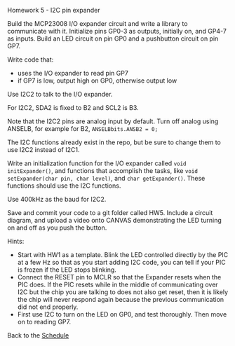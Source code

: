Homework 5 - I2C pin expander

Build the MCP23008 I/O expander circuit and write a library to communicate with it. Initialize pins GP0-3 as outputs, initially on, and GP4-7 as inputs. Build an LED circuit on pin GP0 and a pushbutton circuit on pin GP7. 

Write code that:
* uses the I/O expander to read pin GP7
* if GP7 is low, output high on GP0, otherwise output low

Use I2C2 to talk to the I/O expander. 

For I2C2, SDA2 is fixed to B2 and SCL2 is B3. 

Note that the I2C2 pins are analog input by default. Turn off analog using ANSELB, for example for B2, `ANSELBbits.ANSB2 = 0;`

The I2C functions already exist in the repo, but be sure to change them to use I2C2 instead of I2C1.

Write an initialization function for the I/O expander called `void initExpander()`, and functions that accomplish the tasks, like `void setExpander(char pin, char level)`, and `char getExpander()`. These functions should use the I2C functions. 

Use 400kHz as the baud for I2C2.

Save and commit your code to a git folder called HW5. Include a circuit diagram, and upload a video onto CANVAS demonstrating the LED turning on and off as you push the button.   

Hints:
* Start with HW1 as a template. Blink the LED controlled directly by the PIC at a few Hz so that as you start adding I2C code, you can tell if your PIC is frozen if the LED stops blinking.
* Connect the RESET pin to MCLR so that the Expander resets when the PIC does. If the PIC resets while in the middle of communicating over I2C but the chip you are talking to does not also get reset, then it is likely the chip will never respond again because the previous communication did not end properly. 
* First use I2C to turn on the LED on GP0, and test thoroughly. Then move on to reading GP7.

Back to the [Schedule](https://github.com/ndm736/ME433_2019/wiki/Schedule)